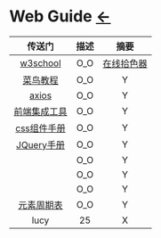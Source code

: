 # Web Guide  [←](../index.md)

| 传送门 | 描述 | 摘要 |
|:---:|:---:|:---:|
| [w3school](https://www.w3school.com.cn/) | O_O | [在线拾色器](https://www.w3cschool.cn/tools/index?name=cpicker) |
| [菜鸟教程](https://www.runoob.com/) | O_O | Y |
| [axios](http://www.axios-js.com/zh-cn/docs/) | O_O | Y |
| [前端集成工具](http://f2er.club/) | O_O | Y |
| [css组件手册](https://www.css88.com/book/css/) | O_O | Y |
| [JQuery手册](https://www.jq22.com/chm/jquery/index.html) | O_O | Y |
| []() | O_O | Y |
| []() | O_O | Y |
| []() | O_O | Y |
| [元素周期表](https://ptable.com/#%E6%80%A7%E8%B3%AA) | O_O | Y |
| lucy | 25 | X |

